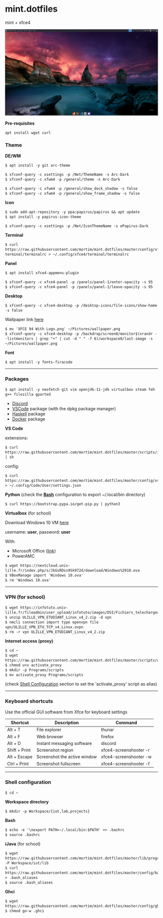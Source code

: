 # mint.dotfiles

mint + xfce4

![example](assets/example.png)

**Pre-requisites**
```
apt install wget curl
```

### Theme
**DE/WM**

```
$ apt install -y git arc-theme
```

```
$ xfconf-query -c xsettings -p /Net/ThemeName -s Arc-Dark
$ xfconf-query -c xfwm4 -p /general/theme -s Arc-Dark
```

```
$ xfconf-query -c xfwm4 -p /general/show_dock_shadow -s false
$ xfconf-query -c xfwm4 -p /general/show_frame_shadow -s false
```

**Icon**

```
$ sudo add-apt-repository -y ppa:papirus/papirus && apt update
$ apt install -y papirus-icon-theme
```

```
$ xfconf-query -c xsettings -p /Net/IconThemeName -s ePapirus-Dark
```

**Terminal**

```
$ curl https://raw.githubusercontent.com/mortim/mint.dotfiles/master/config/xfce4-terminal/terminalrc > ~/.config/xfce4/terminal/terminalrc
```
**Panel**

```
$ apt install xfce4-appmenu-plugin
```

```
$ xfconf-query -c xfce4-panel -p /panels/panel-1/enter-opacity -s 95
$ xfconf-query -c xfce4-panel -p /panels/panel-1/leave-opacity -s 95
```

**Desktop**

```
$ xfconf-query -c xfce4-desktop -p /desktop-icons/file-icons/show-home -s false
```

Wallpaper link [here](https://www.xfce-look.org/p/1483687)

```
$ mv 'XFCE 94 With Logo.png' ~/Pictures/wallpaper.png
$ xfconf-query -c xfce4-desktop -p /backdrop/screen0/monitor$(xrandr --listmonitors | grep "+" | cut -d " " -f 6)/workspace0/last-image -s ~/Pictures/wallpaper.png
```

**Font**
```
$ apt install -y fonts-firacode
```

---

### Packages
```
$ apt install -y neofetch git vim openjdk-11-jdk virtualbox steam feh g++ filezilla gparted
```

- [Discord](https://discord.com/)
- [VSCode](https://code.visualstudio.com/) package (with the dpkg package manager)
- [Haskell](https://www.haskell.org/ghcup/) package
- [Docker](https://docs.docker.com/engine/install/ubuntu/) package
  
**VS Code**

extensions:
```
$ curl https://raw.githubusercontent.com/mortim/mint.dotfiles/master/scripts/install_vscode_ext | sh
```

config:
```
$ curl https://raw.githubusercontent.com/mortim/mint.dotfiles/master/config/vscode/settings.json > ~/.config/Code/User/settings.json
```

**Python**
(check the **[Bash](#shell-configuration)** configuration to export ~/.local/bin directory)

```
$ curl https://bootstrap.pypa.io/get-pip.py | python3
```

**Virtualbox** (for school)

Download Windows 10 VM [here](https://nextcloud.univ-lille.fr/index.php/s/JkGsRDss9Sk972d)

username: **user**,
password: **user**

With:
- Microsoft Office ([link](https://github.com/massgravel/Microsoft-Activation-Scripts))
- PowerAMC

```
$ wget https://nextcloud.univ-lille.fr/index.php/s/JkGsRDss9Sk972d/download/Windows%2010.ova
$ VBoxManage import 'Windows 10.ova'
$ rm 'Windows 10.ova'
```

---

### VPN (for school)
```
$ wget https://infotuto.univ-lille.fr/fileadmin/user_upload/infotuto/images/DSI/Fichiers_telechargeables/Clients_VPN/ULILLE_VPN_ETUDIANT_Linux_v4_2.zip
$ unzip ULILLE_VPN_ETUDIANT_Linux_v4_2.zip -d vpn
$ nmcli connection import type openvpn file vpn/ULILLE_VPN_ETU_TCP_v4_Linux.ovpn
$ rm -r vpn ULILLE_VPN_ETUDIANT_Linux_v4_2.zip
```

**Internet access (proxy)**
```
$ cd ~
$ wget https://raw.githubusercontent.com/mortim/mint.dotfiles/master/scripts/activate_proxy
$ chmod u+x activate_proxy
$ mkdir -p Programs/scripts
$ mv activate_proxy Programs/scripts
```

(check [Shell Configuration](#shell-configuration) section to set the 'activate_proxy' script as alias)

---

### Keyboard shortcuts

Use the official GUI software from Xfce for keyboard settings

| Shortcut  | Description  | Command  |
|    ---    |     ---      |   ---    |
| Alt + T  | File explorer  | thunar  |
| Alt + F  | Web browser  | firefox  |
| Alt + D  | Instant messaging software | discord
| Shift + Print  | Screenshot region  | xfce4-screenshooter -r  |
| Alt + Escape  | Screenshot the active window  | xfce4-screenshooter -w  |
| Ctrl + Print  | Screenshot fullscreen  | xfce4-screenshooter -f  |

---

### Shell configuration
```
$ cd ~
```

**Workspace directory**

```
$ mkdir -p Workspace/{iut,lab,projects}
```

**Bash**

```
$ echo -e '\nexport PATH=~/.local/bin:$PATH' >> .bashrc
$ source .bashrc
```

**iJava**
(for school)

```
$ wget https://raw.githubusercontent.com/mortim/mint.dotfiles/master/lib/program.jar -P Workspace/iut/lib
$ curl https://raw.githubusercontent.com/mortim/mint.dotfiles/master/config/bash/.bash_aliases > .bash_aliases
$ source .bash_aliases
```

**Ghci**

```
$ wget https://raw.githubusercontent.com/mortim/mint.dotfiles/master/config/ghci/.ghci
$ chmod go-w .ghci
```
